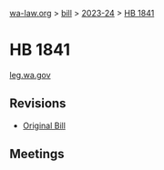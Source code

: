 [wa-law.org](/) > [bill](/bill/) > [2023-24](/bill/2023-24/) > [HB 1841](/bill/2023-24/hb/1841/)

# HB 1841
[leg.wa.gov](https://app.leg.wa.gov/billsummary?BillNumber=1841&Year=2023&Initiative=false)

## Revisions
* [Original Bill](1/)

## Meetings
